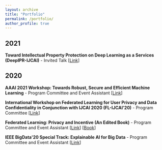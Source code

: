 ```yaml
---
layout: archive
title: "Portfolio"
permalink: /portfolio/
author_profile: true
---
```


2021
------
**Toward Intellectual Property Protection on Deep Learning as a Services (DeepIPR-IJCAI)** - Invited Talk \[[Link](http://federated-learning.org/DeepIPR-IJCAI-2021/)\]

2020
------
**AAAI 2021 Workshop: Towards Robust, Secure and Efficient Machine Learning** - Program Committee and Event Assistant \[[Link](http://federated-learning.org/rseml2021/)\]

**International Workshop on Federated Learning for User Privacy and Data Confidentiality in Conjunction with IJCAI 2020 (FL-IJCAI'20)** - Program Committee \[[Link](http://fl-ijcai20.federated-learning.org/)\]

**Federated Learning: Privacy and Incentive (An Edited Book)** - Program Committee and Event Assistant \[[Link](http://www.federated-learning.org/FLPI/)\] \[[Book](https://www.springer.com/gp/book/9783030630751)\]

**IEEE BigData'20 Special Track: Explainable AI for Big Data** - Program Committee and Event Assistant \[[Link](https://www.cse.wustl.edu/~ychen/IEEE-XAI-2020/)\]
